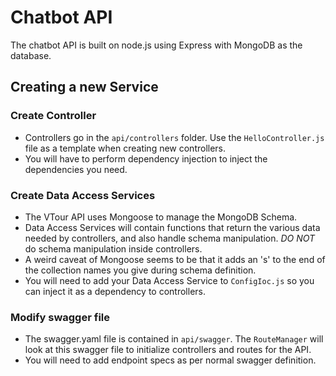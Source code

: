Chatbot API 
=========

The chatbot API is built on node.js using Express with MongoDB as the database. 

Creating a new Service
----------------------

### Create Controller ###

* Controllers go in the `api/controllers` folder. Use the `HelloController.js` file as a template when creating new controllers.
* You will have to perform dependency injection to inject the dependencies you need.

### Create Data Access Services ###

* The VTour API uses Mongoose to manage the MongoDB Schema.
* Data Access Services will contain functions that return the various data needed by controllers, and also handle schema manipulation. *DO NOT* do schema manipulation inside controllers. 
* A weird caveat of Mongoose seems to be that it adds an 's' to the end of the collection names you give during schema definition. 
* You will need to add your Data Access Service to `ConfigIoc.js` so you can inject it as a dependency to controllers.


### Modify swagger file ###

* The swagger.yaml file is contained in `api/swagger`. The `RouteManager` will look at this swagger file to initialize controllers and routes for the API.
* You will need to add endpoint specs as per normal swagger definition.